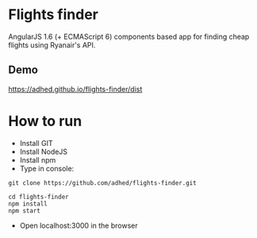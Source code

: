 # Flights finder

AngularJS 1.6 (+ ECMAScript 6) components based app for finding cheap flights using Ryanair's API. 

## Demo

https://adhed.github.io/flights-finder/dist

# How to run

* Install GIT
* Install NodeJS
* Install npm
* Type in console:
```
git clone https://github.com/adhed/flights-finder.git

cd flights-finder
npm install
npm start
```
* Open localhost:3000 in the browser

